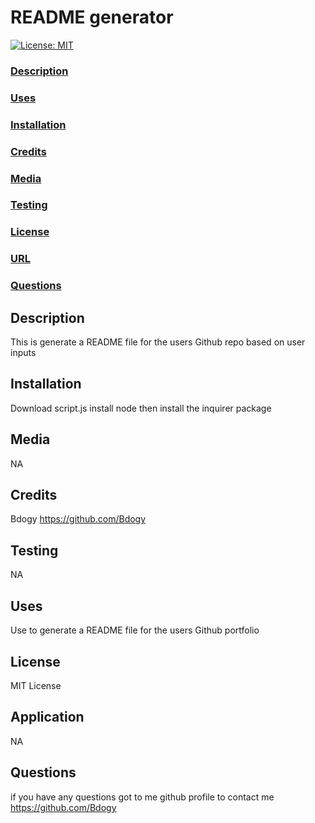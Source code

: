 # README generator

[![License: MIT](https://img.shields.io/badge/License-MIT-yellow.svg)](https://opensource.org/licenses/MIT)

### [Description](#description)

### [Uses](#uses)

### [Installation](#installation)

### [Credits](#credits)

### [Media](#media)

### [Testing](#testing)

### [License](#license)

### [URL](#application)

### [Questions](#questions)

## Description

This is generate a README file for the users Github repo based on user inputs

## Installation

Download script.js install node then install the inquirer package

## Media

NA

## Credits

Bdogy
https://github.com/Bdogy

## Testing

NA

## Uses

Use to generate a README file for the users Github portfolio

## License

MIT License

## Application

NA

## Questions

if you have any questions got to me github profile to contact me
https://github.com/Bdogy
